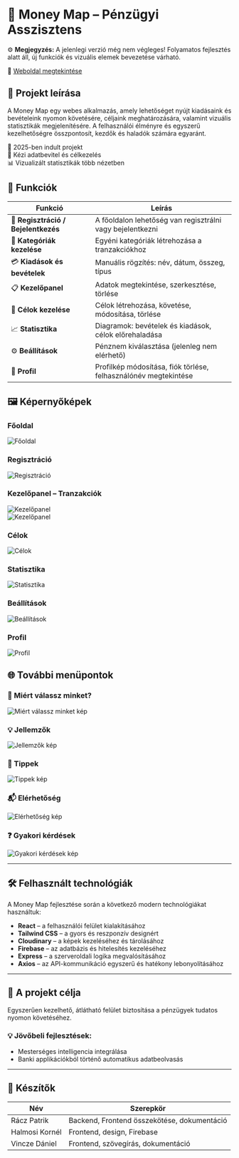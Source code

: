# 🏦 Money Map – Pénzügyi Asszisztens

⚙️ **Megjegyzés:** A jelenlegi verzió még nem végleges! Folyamatos fejlesztés alatt áll, új funkciók és vizuális elemek bevezetése várható.

🔗 [Weboldal megtekintése](https://moneymaphun.netlify.app)

## 💸 Projekt leírása

A Money Map egy webes alkalmazás, amely lehetőséget nyújt kiadásaink és bevételeink nyomon követésére, céljaink meghatározására, valamint vizuális statisztikák megjelenítésére. A felhasználói élményre és egyszerű kezelhetőségre összpontosít, kezdők és haladók számára egyaránt.

📆 2025-ben indult projekt  
🧠 Kézi adatbevitel és célkezelés  
📊 Vizualizált statisztikák több nézetben

## 💼 Funkciók

| Funkció                             | Leírás                                                          |
| ----------------------------------- | --------------------------------------------------------------- |
| 📝 **Regisztráció / Bejelentkezés** | A főoldalon lehetőség van regisztrálni vagy bejelentkezni       |
| 📂 **Kategóriák kezelése**          | Egyéni kategóriák létrehozása a tranzakciókhoz                  |
| 💳 **Kiadások és bevételek**        | Manuális rögzítés: név, dátum, összeg, típus                    |
| 📋 **Kezelőpanel**                  | Adatok megtekintése, szerkesztése, törlése                      |
| 🎯 **Célok kezelése**               | Célok létrehozása, követése, módosítása, törlése                |
| 📈 **Statisztika**                  | Diagramok: bevételek és kiadások, célok előrehaladása           |
| ⚙️ **Beállítások**                  | Pénznem kiválasztása (jelenleg nem elérhető)                    |
| 👤 **Profil**                       | Profilkép módosítása, fiók törlése, felhasználónév megtekintése |

## 🖼️ Képernyőképek

### Főoldal

![Főoldal](./public/1.png)

### Regisztráció

![Regisztráció](./public/2.png)

### Kezelőpanel – Tranzakciók

![Kezelőpanel](./public/3.png)  
![Kezelőpanel](./public/4.png)

### Célok

![Célok](./public/5.png)

### Statisztika

![Statisztika](./public/6.png)

### Beállítások

![Beállítások](./public/7.png)

### Profil

![Profil](./public/8.png)

## 🌐 További menüpontok

### 📸 Miért válassz minket?

![Miért válassz minket kép](./public/miertvalasszminket.png)

### 💡 Jellemzők

![Jellemzők kép](./public/jellemzok.png)

### 🧠 Tippek

![Tippek kép](./public/tippek.png)

### 📬 Elérhetőség

![Elérhetőség kép](./public/elerhetoseg2.png)

### ❓ Gyakori kérdések

![Gyakori kérdések kép](./public/gyakorikerdesek.png)

---

## 🛠️ Felhasznált technológiák

A Money Map fejlesztése során a következő modern technológiákat használtuk:

- **React** – a felhasználói felület kialakításához
- **Tailwind CSS** – a gyors és reszponzív designért
- **Cloudinary** – a képek kezeléséhez és tárolásához
- **Firebase** – az adatbázis és hitelesítés kezeléséhez
- **Express** – a szerveroldali logika megvalósításához
- **Axios** – az API-kommunikáció egyszerű és hatékony lebonyolításához

---

## 📌 A projekt célja

Egyszerűen kezelhető, átlátható felület biztosítása a pénzügyek tudatos nyomon követéséhez.

### 💡 Jövőbeli fejlesztések:

- Mesterséges intelligencia integrálása
- Banki applikációkból történő automatikus adatbeolvasás

---

## 👥 Készítők

| Név            | Szerepkör                                   |
| -------------- | ------------------------------------------- |
| Rácz Patrik    | Backend, Frontend összekötése, dokumentáció |
| Halmosi Kornél | Frontend, design, Firebase                  |
| Vincze Dániel  | Frontend, szövegírás, dokumentáció          |

